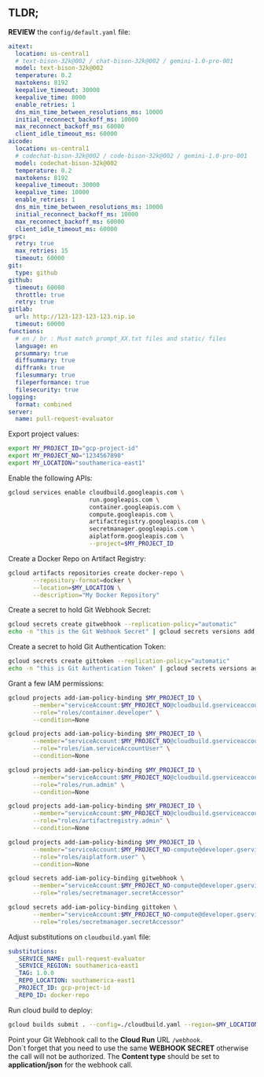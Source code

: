 ## TLDR;

**REVIEW** the `config/default.yaml` file:
```yaml
aitext:
  location: us-central1
  # text-bison-32k@002 / chat-bison-32k@002 / gemini-1.0-pro-001
  model: text-bison-32k@002
  temperature: 0.2
  maxtokens: 8192
  keepalive_timeout: 30000
  keepalive_time: 8000
  enable_retries: 1
  dns_min_time_between_resolutions_ms: 10000
  initial_reconnect_backoff_ms: 10000
  max_reconnect_backoff_ms: 60000
  client_idle_timeout_ms: 60000
aicode:
  location: us-central1
  # codechat-bison-32k@002 / code-bison-32k@002 / gemini-1.0-pro-001
  model: codechat-bison-32k@002
  temperature: 0.2
  maxtokens: 8192
  keepalive_timeout: 30000
  keepalive_time: 10000
  enable_retries: 1
  dns_min_time_between_resolutions_ms: 10000
  initial_reconnect_backoff_ms: 10000
  max_reconnect_backoff_ms: 60000
  client_idle_timeout_ms: 60000
grpc:
  retry: true
  max_retries: 15
  timeout: 60000
git:
  type: github
github:
  timeout: 60000
  throttle: true
  retry: true
gitlab:
  url: http://123-123-123-123.nip.io
  timeout: 60000
functions:
  # en / br : Must match prompt_XX.txt files and static/ files
  language: en
  prsummary: true
  diffsummary: true
  diffrank: true
  filesummary: true
  fileperformance: true
  filesecurity: true
logging:
  format: combined
server:
  name: pull-request-evaluator
```

Export project values:
```bash
export MY_PROJECT_ID="gcp-project-id"
export MY_PROJECT_NO="1234567890"
export MY_LOCATION="southamerica-east1"
``` 

Enable the following APIs: 
```bash
gcloud services enable cloudbuild.googleapis.com \
                       run.googleapis.com \
                       container.googleapis.com \
                       compute.googleapis.com \
                       artifactregistry.googleapis.com \
                       secretmanager.googleapis.com \
                       aiplatform.googleapis.com \
                       --project=$MY_PROJECT_ID
```

Create a Docker Repo on Artifact Registry: 
```bash
gcloud artifacts repositories create docker-repo \
       --repository-format=docker \
       --location=$MY_LOCATION \
       --description="My Docker Repository"
``` 

Create a secret to hold Git Webhook Secret:
```bash
gcloud secrets create gitwebhook --replication-policy="automatic"
echo -n "this is the Git Webhook Secret" | gcloud secrets versions add gitwebhook --data-file=-
```

Create a secret to hold Git Authentication Token:
```bash
gcloud secrets create gittoken --replication-policy="automatic"
echo -n "this is Git Authentication Token" | gcloud secrets versions add gittoken --data-file=-
```

Grant a few IAM permissions:
```bash
gcloud projects add-iam-policy-binding $MY_PROJECT_ID \
       --member="serviceAccount:$MY_PROJECT_NO@cloudbuild.gserviceaccount.com" \
       --role="roles/container.developer" \
       --condition=None

gcloud projects add-iam-policy-binding $MY_PROJECT_ID \
       --member="serviceAccount:$MY_PROJECT_NO@cloudbuild.gserviceaccount.com" \
       --role="roles/iam.serviceAccountUser" \
       --condition=None

gcloud projects add-iam-policy-binding $MY_PROJECT_ID \
       --member="serviceAccount:$MY_PROJECT_NO@cloudbuild.gserviceaccount.com" \
       --role="roles/run.admin" \
       --condition=None	

gcloud projects add-iam-policy-binding $MY_PROJECT_ID \
       --member="serviceAccount:$MY_PROJECT_NO@cloudbuild.gserviceaccount.com" \
       --role="roles/artifactregistry.admin" \
       --condition=None

gcloud projects add-iam-policy-binding $MY_PROJECT_ID \
       --member="serviceAccount:$MY_PROJECT_NO-compute@developer.gserviceaccount.com" \
       --role="roles/aiplatform.user" \
       --condition=None

gcloud secrets add-iam-policy-binding gitwebhook \
       --member="serviceAccount:$MY_PROJECT_NO-compute@developer.gserviceaccount.com" \
       --role="roles/secretmanager.secretAccessor"

gcloud secrets add-iam-policy-binding gittoken \
       --member="serviceAccount:$MY_PROJECT_NO-compute@developer.gserviceaccount.com" \
       --role="roles/secretmanager.secretAccessor"
```

Adjust substitutions on `cloudbuild.yaml` file:
```yaml
substitutions:
  _SERVICE_NAME: pull-request-evaluator
  _SERVICE_REGION: southamerica-east1
  _TAG: 1.0.0
  _REPO_LOCATION: southamerica-east1
  _PROJECT_ID: gcp-project-id
  _REPO_ID: docker-repo
```

Run cloud build to deploy:
```bash
gcloud builds submit . --config=./cloudbuild.yaml --region=$MY_LOCATION --project=$MY_PROJECT_ID
```

Point your Git Webhook call to the **Cloud Run** URL `/webhook`.  
Don´t forget that you need to use the same **WEBHOOK SECRET** otherwise the call will not be authorized.
The **Content type** should be set to **application/json** for the webhook call.